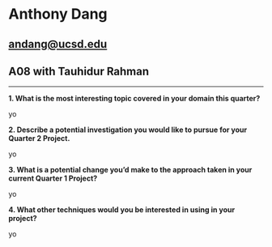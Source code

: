 # Anthony Dang
## andang@ucsd.edu
## A08 with Tauhidur Rahman
---
**1. What is the most interesting topic covered in your domain this quarter?**

yo

**2. Describe a potential investigation you would like to pursue for your Quarter 2 Project.**

yo

**3. What is a potential change you’d make to the approach taken in your current Quarter 1 Project?**

yo

**4. What other techniques would you be interested in using in your project?**

yo
